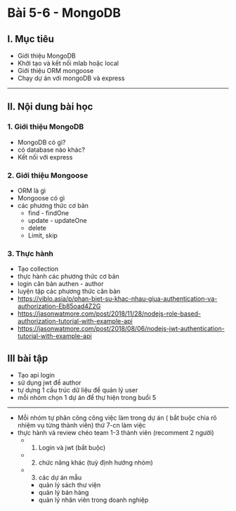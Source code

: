 # Bài 5-6 - MongoDB

## I. Mục tiêu

 *  Giới thiệu MongoDB
 *  Khởi tạo và kết nối mlab hoặc local
 *  Giới thiệu ORM mongoose
 *  Chạy dự án với mongoDB và express
------
## II. Nội dung bài học 
### 1. Giới thiệu MongoDB
- MongoDB có gì?
- có database nào khác?
- Kết nối với express

### 2. Giới thiệu Mongoose
- ORM là gì
- Mongoose có gì
- các phương thức cơ bản
    - find - findOne 
    - update - updateOne
    - delete 
    - Limit, skip

### 3. Thực hành 
- Tạo collection
- thực hành các phương thức cơ bản
- login căn bản authen - author
- luyện tập các phương thức căn bản
 - https://viblo.asia/p/phan-biet-su-khac-nhau-giua-authentication-va-authorization-Eb85oad4Z2G
 - https://jasonwatmore.com/post/2018/11/28/nodejs-role-based-authorization-tutorial-with-example-api
 - https://jasonwatmore.com/post/2018/08/06/nodejs-jwt-authentication-tutorial-with-example-api

## III bài tập 
- Tạo api login
- sử dụng jwt để author
- tự dựng 1 cấu trúc dữ liệu để quản lý user 
- mỗi nhóm chọn 1 dự án để thự hiện trong buổi 5 
- --------
-  Mỗi nhóm tự phân công công việc làm trong dự án ( bắt buộc chia rõ nhiệm vụ từng thành viên) thứ 7-cn làm việc
-  thực hành và review chéo team 1-3 thành viên (recomment 2 người)
    - 1. Login và jwt (bắt buộc)
    - 2. chức năng khác (tuỳ định hướng nhóm)
    - 3. các dự án mẫu 
        - quản lý sách thư viện
        - quản lý bán hàng
        - quản lý nhân viên trong doanh nghiệp

